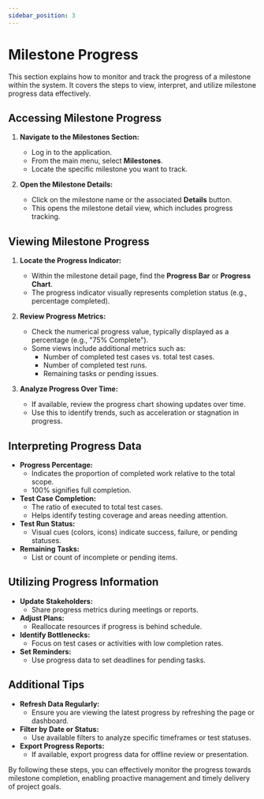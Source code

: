 ```yaml
---
sidebar_position: 3
---
```


# Milestone Progress

This section explains how to monitor and track the progress of a milestone within the system. It covers the steps to view, interpret, and utilize milestone progress data effectively.

## Accessing Milestone Progress

1. **Navigate to the Milestones Section:**
   - Log in to the application.
   - From the main menu, select **Milestones**.
   - Locate the specific milestone you want to track.

2. **Open the Milestone Details:**
   - Click on the milestone name or the associated **Details** button.
   - This opens the milestone detail view, which includes progress tracking.

## Viewing Milestone Progress

1. **Locate the Progress Indicator:**
   - Within the milestone detail page, find the **Progress Bar** or **Progress Chart**.
   - The progress indicator visually represents completion status (e.g., percentage completed).

2. **Review Progress Metrics:**
   - Check the numerical progress value, typically displayed as a percentage (e.g., "75% Complete").
   - Some views include additional metrics such as:
     - Number of completed test cases vs. total test cases.
     - Number of completed test runs.
     - Remaining tasks or pending issues.

3. **Analyze Progress Over Time:**
   - If available, review the progress chart showing updates over time.
   - Use this to identify trends, such as acceleration or stagnation in progress.

## Interpreting Progress Data

- **Progress Percentage:**
  - Indicates the proportion of completed work relative to the total scope.
  - 100% signifies full completion.
- **Test Case Completion:**
  - The ratio of executed to total test cases.
  - Helps identify testing coverage and areas needing attention.
- **Test Run Status:**
  - Visual cues (colors, icons) indicate success, failure, or pending statuses.
- **Remaining Tasks:**
  - List or count of incomplete or pending items.

## Utilizing Progress Information

- **Update Stakeholders:**
  - Share progress metrics during meetings or reports.
- **Adjust Plans:**
  - Reallocate resources if progress is behind schedule.
- **Identify Bottlenecks:**
  - Focus on test cases or activities with low completion rates.
- **Set Reminders:**
  - Use progress data to set deadlines for pending tasks.

## Additional Tips

- **Refresh Data Regularly:**
  - Ensure you are viewing the latest progress by refreshing the page or dashboard.
- **Filter by Date or Status:**
  - Use available filters to analyze specific timeframes or test statuses.
- **Export Progress Reports:**
  - If available, export progress data for offline review or presentation.

By following these steps, you can effectively monitor the progress towards milestone completion, enabling proactive management and timely delivery of project goals.